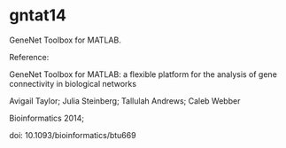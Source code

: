 gntat14
=======

GeneNet Toolbox for MATLAB.

Reference:

GeneNet Toolbox for MATLAB: a flexible platform for the analysis of gene connectivity in biological networks

Avigail Taylor; Julia Steinberg; Tallulah Andrews; Caleb Webber

Bioinformatics 2014;

doi: 10.1093/bioinformatics/btu669
